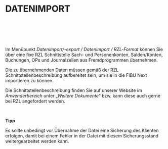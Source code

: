 # DATENIMPORT

## &nbsp;

&nbsp;

Im Menüpunkt *Datenimport/-export / Datenimport / RZL-Format* können Sie über eine fixe RZL Schnittstelle Sach- und Personenkonten, Salden/Konten, Buchungen, OPs und Journalzeilen aus Fremdprogrammen übernehmen.

Die zu übernehmenden Daten müssen gemäß der RZL Schnittstellenbeschreibung aufbereitet sein, um sie in die FIBU Next importieren zu können.&nbsp;

Die Schnittstellenbeschreibung finden Sie auf unserer Website im *Anwenderbereich* unter „*Weitere Dokumente*“ bzw. kann diese auch gerne bei RZL angefordert werden.

&nbsp;

**Tipp**

Es sollte unbedingt vor Übernahme der Datei eine Sicherung des Klienten erfolgen, damit bei einem Fehler in der Datei mit diesem Sicherungsstand weitergearbeitet werden kann.
